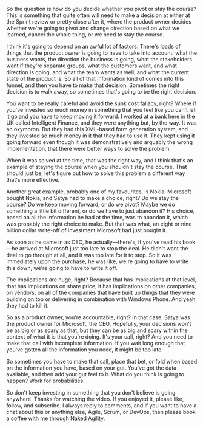 So the question is how do you decide whether you pivot or stay the course? This is something that quite often will need to make a decision at either at the Sprint review or pretty close after it, where the product owner decides whether we're going to pivot and change direction based on what we learned, cancel the whole thing, or we need to stay the course. 

I think it's going to depend on an awful lot of factors. There's loads of things that the product owner is going to have to take into account: what the business wants, the direction the business is going, what the stakeholders want if they're separate groups, what the customers want, and what direction is going, and what the team wants as well, and what the current state of the product is. So all of that information kind of comes into this funnel, and then you have to make that decision. Sometimes the right decision is to walk away, so sometimes that's going to be the right decision.

You want to be really careful and avoid the sunk cost fallacy, right? Where if you've invested so much money in something that you feel like you can't let it go and you have to keep moving it forward. I worked at a bank here in the UK called Intelligent Finance, and they were anything but, by the way. It was an oxymoron. But they had this XML-based form generation system, and they invested so much money in it that they had to use it. They kept using it going forward even though it was demonstratively and arguably the wrong implementation, that there were better ways to solve the problem. 

When it was solved at the time, that was the right way, and I think that's an example of staying the course when you shouldn't stay the course. That should just be, let's figure out how to solve this problem a different way that's more effective. 

Another great example, probably one of my favourites, is Nokia. Microsoft bought Nokia, and Satya had to make a choice, right? Do we stay the course? Do we keep moving forward, or do we pivot? Maybe we do something a little bit different, or do we have to just abandon it? His choice, based on all the information he had at the time, was to abandon it, which was probably the right choice to make. But that was what, an eight or nine billion dollar write-off of investment Microsoft had just bought it. 

As soon as he came in as CEO, he actually—there's, if you've read his book—he arrived at Microsoft just too late to stop the deal. He didn't want the deal to go through at all, and it was too late for it to stop. So it was immediately upon the purchase, he was like, we're going to have to write this down, we're going to have to write it off. 

The implications are huge, right? Because that has implications at that level, that has implications on share price, it has implications on other companies, on vendors, on all of the companies that have built up things that they were building on top or delivering in combination with Windows Phone. And yeah, they had to kill it. 

So as a product owner, you're accountable, right? In that case, Satya was the product owner for Microsoft, the CEO. Hopefully, your decisions won't be as big or as scary as that, but they can be as big and scary within the context of what it is that you're doing. It's your call, right? And you need to make that call with incomplete information. If you wait long enough that you've gotten all the information you need, it might be too late. 

So sometimes you have to make that call, place that bet, or fold when based on the information you have, based on your gut. You've got the data available, and then add your gut feel to it. What do you think is going to happen? Work for probabilities. 

So don't keep investing in something that you don't believe is going anywhere. Thanks for watching the video. If you enjoyed it, please like, follow, and subscribe. I always reply to comments, and if you want to have a chat about this or anything else, Agile, Scrum, or DevOps, then please book a coffee with me through Naked Agility.